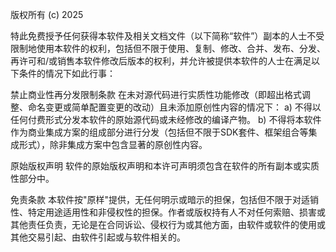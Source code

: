 版权所有 (c) 2025

特此免费授予任何获得本软件及相关文档文件（以下简称“软件”）副本的人士不受限制地使用本软件的权利，包括但不限于使用、复制、修改、合并、发布、分发、再许可和/或销售本软件修改后版本的权利，并允许被提供本软件的人士在满足以下条件的情况下如此行事：

禁止商业性再分发限制条款
在未对源代码进行实质性功能修改（即超出格式调整、命名变更或简单配置变更的改动）且未添加原创性内容的情况下：
a) 不得以任何付费形式分发本软件的原始源代码或未经修改的编译产物。
b) 不得将本软件作为商业集成方案的组成部分进行分发（包括但不限于SDK套件、框架组合等集成形式），除非集成方案中包含显著的原创性内容。

原始版权声明
软件的原始版权声明和本许可声明须包含在软件的所有副本或实质性部分中。

免责条款
本软件按"原样"提供，无任何明示或暗示的担保，包括但不限于对适销性、特定用途适用性和非侵权性的担保。作者或版权持有人不对任何索赔、损害或其他责任负责，无论是在合同诉讼、侵权行为或其他方面，由软件或软件的使用或其他交易引起、由软件引起或与软件相关的。
